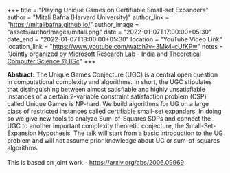 +++
title = "Playing Unique Games on Certifiable Small-set Expanders"
author = "Mitali Bafna (Harvard University)"
author_link = "https://mitalibafna.github.io/"
author_image = "assets/authorImages/mitali.png"
date = "2022-01-07T17:00:00+05:30"
date_end = "2022-01-07T18:00:00+05:30"
location = "YouTube Video Link"
location_link = "https://www.youtube.com/watch?v=3Mk4-cUfKPw"
notes = "Jointly organized by <a href = "https://www.microsoft.com/en-us/research/lab/microsoft-research-india/" target= "_blank">Microsoft Research Lab - India</a> and <a href='https://www.csa.iisc.ac.in/theoretical-computer-science/' target= "_blank">Theoretical Computer Science @ IISc</a>"
+++

<b>Abstract:</b>
The Unique Games Conjecture (UGC) is a central open question in computational complexity and algorithms. In short, the
UGC stipulates that distinguishing between almost satisfiable and highly unsatisfiable instances of a certain 2-variable
constraint satisfaction problem (CSP) called Unique Games is NP-hard. We build algorithms for UG on a large class of
restricted instances called certifiable small-set expanders. In doing so we give new tools to analyze Sum-of-Squares
SDPs and connect the UGC to another important complexity theoretic conjecture, the Small-Set-Expansion Hypothesis.
The talk will start from a basic introduction to the UG problem and will not assume prior knowledge about UG or
sum-of-squares algorithms.
<br><br>
This is based on joint work - https://arxiv.org/abs/2006.09969
